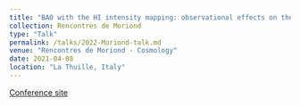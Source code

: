 ```yaml
---
title: "BAO with the HI intensity mapping: observational effects on the 2-point correlation function"
collection: Rencontres de Moriond
type: "Talk"
permalink: /talks/2022-Moriond-talk.md
venue: "Rencontres de Moriond - Cosmology"
date: 2021-04-08
location: "La Thuille, Italy"
---
```


[Conference site](https://moriond.in2p3.fr/2022/Cosmology/)
